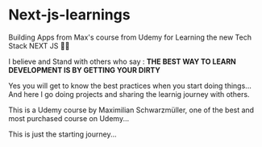 # Next-js-learnings

Building Apps from Max's course from Udemy for Learning the new Tech Stack NEXT JS 🚀🔥

I believe and Stand with others who say : **THE BEST WAY TO LEARN DEVELOPMENT IS BY GETTING YOUR DIRTY**

Yes you will get to know the best practices when you start doing things... And here I go doing projects and sharing the learnig journey with others.

This is a Udemy course by Maximilian Schwarzmüller, one of the best and most purchased course on Udemy...

This is just the starting journey...

